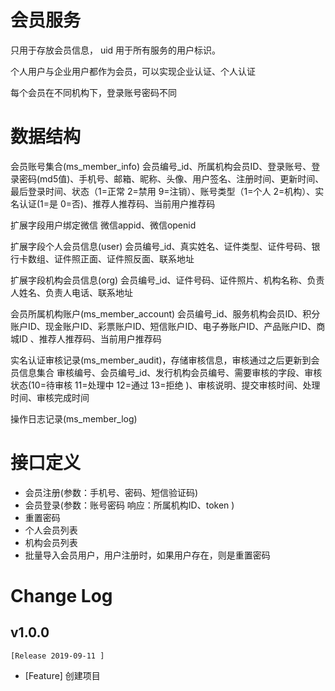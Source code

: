 # 会员服务

只用于存放会员信息， uid 用于所有服务的用户标识。

个人用户与企业用户都作为会员，可以实现企业认证、个人认证

每个会员在不同机构下，登录账号密码不同

# 数据结构

会员账号集合(ms_member_info)
会员编号_id、所属机构会员ID、登录账号、登录密码(md5值)、手机号、邮箱、昵称、头像、用户签名、注册时间、更新时间、最后登录时间、状态（1=正常 2=禁用 9=注销）、账号类型（1=个人 2=机构）、实名认证(1=是 0=否)、推荐人推荐码、当前用户推荐码

扩展字段用户绑定微信
微信appid、微信openid


扩展字段个人会员信息(user)
会员编号_id、真实姓名、证件类型、证件号码、银行卡数组、证件照正面、证件照反面、联系地址

扩展字段机构会员信息(org)
会员编号_id、证件号码、证件照片、机构名称、负责人姓名、负责人电话、联系地址

会员所属机构账户(ms_member_account)
会员编号_id、服务机构会员ID、积分账户ID、现金账户ID、彩票账户ID、短信账户ID、电子券账户ID、产品账户ID、商城ID 、推荐人推荐码、当前用户推荐码

实名认证审核记录(ms_member_audit)，存储审核信息，审核通过之后更新到会员信息集合
审核编号、会员编号_id、发行机构会员编号、需要审核的字段、审核状态(10=待审核 11=处理中  12=通过  13=拒绝 )、审核说明、提交审核时间、处理时间、审核完成时间

操作日志记录(ms_member_log)


# 接口定义

- 会员注册(参数：手机号、密码、短信验证码)
- 会员登录(参数：账号密码  响应：所属机构ID、token )
- 重置密码
- 个人会员列表
- 机构会员列表
- 批量导入会员用户，用户注册时，如果用户存在，则是重置密码









# Change Log 


## v1.0.0
    [Release 2019-09-11 ]
- [Feature] 创建项目 














